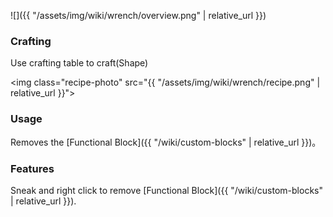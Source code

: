 ![]({{ "/assets/img/wiki/wrench/overview.png" | relative_url }})

### Crafting

Use crafting table to craft(Shape)

<img class="recipe-photo" src="{{ "/assets/img/wiki/wrench/recipe.png" | relative_url }}">

### Usage

Removes the [Functional Block]({{ "/wiki/custom-blocks" | relative_url }})。

### Features

Sneak and right click to remove [Functional Block]({{ "/wiki/custom-blocks" | relative_url }}).